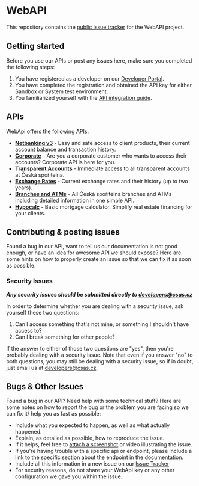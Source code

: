 # WebAPI
This repository contains the [public issue tracker](https://github.com/Ceskasporitelna/WebAPI/issues) for the WebAPI project.

## Getting started

Before you use our APIs or post any issues here, make sure you completed the following steps:

1. You have registered as a developer on our [Developer Portal](https://developers.csas.cz).
1. You have completed the registration and obtained the API key for either Sandbox or System test environment.
1. You familiarized yourself with the [API integration guide](https://github.com/Ceskasporitelna/WebAPI/wiki/The-integration-of-API-in-the-CS).

## APIs

WebApi offers the following APIs:

* **[Netbanking v3](https://developers.csas.cz/docs/netbanking-v3)** - Easy and safe access to client products, their current account balance and transaction history.
* **[Corporate](https://developers.csas.cz/docs/corporate-v1)** - Are you a corporate customer who wants to access their accounts? Corporate API is here for you.
* **[Transparent Accounts](https://developers.csas.cz/docs/transparent-account)** - Immediate access to all transparent accounts at Česká spořitelna.
* **[Exchange Rates](https://developers.csas.cz/docs/exchange-rates)** - Current exchange rates and their history (up to two years).
* **[Branches and ATMs](https://developers.csas.cz/docs/places-v1)** - All Česká spořitelna branches and ATMs including detailed information in one simple API.
* **[Hypocalc](https://developers.csas.cz/docs/hypocalc)** - Basic mortgage calculator. Simplify real estate financing for your clients.


## Contributing & posting issues

Found a bug in our API, want to tell us our documentation is not good enough, or have an idea for awesome API we should expose? Here are some hints on how to properly create an issue so that we can fix it as soon as possible.

### Security Issues

***Any security issues should be submitted directly to
<developers@csas.cz>***

In order to determine whether you are dealing with a security issue, ask
yourself these two questions:

1. Can I access something that's not mine, or something I shouldn't have access
   to? 
2. Can I break something for other people?

If the answer to either of those two questions are "yes", then you're probably
dealing with a security issue. Note that even if you answer "no" to both
questions, you may still be dealing with a security issue, so if in doubt,
just email us at <developers@csas.cz>.

## Bugs & Other Issues

Found a bug in our API? Need help with some technical stuff? Here are some notes on how to report the bug or the problem you are facing so we can fix it/ help you as fast as possible:

- Include what you expected to happen, as well as what actually happened.
- Explain, as detailed as possible, how to reproduce the issue.
- If it helps, feel free to [attach a
  screenshot](https://github.com/blog/1347-issue-attachments) or video
  illustrating the issue.
- If you're having trouble with a specific api or endpoint, please include a link to the
  specific section about the endpoint in the documentation.
- Include all this information in a new issue on our [Issue Tracker](https://github.com/Ceskasporitelna/WebAPI/issues)
- For security reasons, do not share your WebApi key or any other configuration we gave you within the issue.


